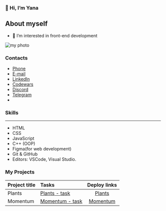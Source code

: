 <!--- 
- 👀 I’m interested in programming..
- 🌱 I’m currently learning 
- 💞️ I’m looking to collaborate on ...
- 📫 How to reach me ...
Yana-Dyachok/Yana-Dyachok is a ✨ special ✨ repository because its `README.md` (this file) appears on your GitHub profile.
You can click the Preview link to take a look at your changes.
--->

### 👋 Hi, I’m Yana

## About myself
-  👀 I’m interested in front-end development


![my photo](./assets/img/cv-img.jpg "my photo") 
### Contacts
* [Phone](tel:+380992924988)
* [E-mail](mailto:cerahuk2023@gmail.com)
* [LinkedIn](https://www.linkedin.com/in/yana-dyachok-06a384253/)
* [Codewars](https://www.codewars.com/users/Dyachok)
* [Discord](https://discord.com/users/yana-dyachok#6659)
* [Telegram](https://t.me/yana_ins)
* 
### Skills
***
* HTML
* CSS 
* JavaScript
* C++ (OOP)
* Figma(for web development)
* Git & GitHub
* Editors:  VSCode, Visual Studio.



### My Projects
 Project title            |     Tasks                                                                                                          |  Deploy links
--------------------------|:-------------------------------------------------------------------------------------------------------------------|:---------------------:
Plants                    |   [Plants - task](https://github.com/rolling-scopes-school/tasks/blob/master/tasks/plants/plants.md)               |  [Plants](https://yana-dyachok.github.io/plants/)
Momentum                  |   [Momentum - task](https://github.com/rolling-scopes-school/tasks/blob/master/tasks/momentum/momentum-stage1.md)  |  [Momentum](https://yana-dyachok.github.io/momentum/src/index.html)

